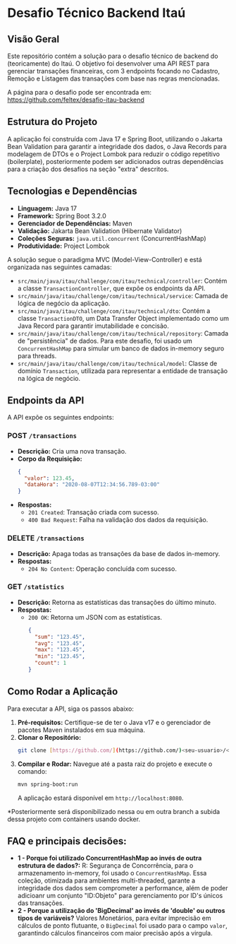 # Desafio Técnico Backend Itaú

## Visão Geral

Este repositório contém a solução para o desafio técnico de backend do (teoricamente) do Itaú. O objetivo foi desenvolver uma API REST para gerenciar transações financeiras, com 3 endpoints focando no Cadastro, Remoção e Listagem das transações com base nas regras mencionadas.

A página para o desafio pode ser encontrada em: https://github.com/feltex/desafio-itau-backend

## Estrutura do Projeto

A aplicação foi construída com Java 17 e Spring Boot, utilizando o Jakarta Bean Validation para garantir a integridade dos dados, o Java Records para modelagem de DTOs e o Project Lombok para reduzir o código repetitivo (boilerplate), posteriormente podem ser adicionados outras dependências para a criação dos desafios na seção "extra" descritos.

## Tecnologias e Dependências

-   **Linguagem:** Java 17
-   **Framework:** Spring Boot 3.2.0
-   **Gerenciador de Dependências:** Maven
-   **Validação:** Jakarta Bean Validation (Hibernate Validator)
-   **Coleções Seguras:** `java.util.concurrent` (ConcurrentHashMap)
-   **Produtividade:** Project Lombok

A solução segue o paradigma MVC (Model-View-Controller) e está organizada nas seguintes camadas:

-   `src/main/java/itau/challenge/com/itau/technical/controller`: Contém a classe `TransactionController`, que expõe os endpoints da API.
-   `src/main/java/itau/challenge/com/itau/technical/service`: Camada de lógica de negócio da aplicação.
-   `src/main/java/itau/challenge/com/itau/technical/dto`: Contém a classe `TransactionDTO`, um Data Transfer Object implementado como um Java Record para garantir imutabilidade e concisão.
-   `src/main/java/itau/challenge/com/itau/technical/repository`: Camada de "persistência" de dados. Para este desafio, foi usado um `ConcurrentHashMap` para simular um banco de dados in-memory seguro para threads.
-   `src/main/java/itau/challenge/com/itau/technical/model`: Classe de domínio `Transaction`, utilizada para representar a entidade de transação na lógica de negócio.

## Endpoints da API

A API expõe os seguintes endpoints:

### POST `/transactions`

-   **Descrição:** Cria uma nova transação.
-   **Corpo da Requisição:**
    ```json
    {
      "valor": 123.45,
      "dataHora": "2020-08-07T12:34:56.789-03:00"
    }
    ```
-   **Respostas:**
    -   `201 Created`: Transação criada com sucesso.
    -   `400 Bad Request`: Falha na validação dos dados da requisição.

### DELETE `/transactions`

-   **Descrição:** Apaga todas as transações da base de dados in-memory.
-   **Respostas:**
    -   `204 No Content`: Operação concluída com sucesso.

### GET `/statistics`

-   **Descrição:** Retorna as estatísticas das transações do último minuto.
-   **Respostas:**
    -   `200 OK`: Retorna um JSON com as estatísticas.
        ```json
        {
          "sum": "123.45",
          "avg": "123.45",
          "max": "123.45",
          "min": "123.45",
          "count": 1
        }
        ```

## Como Rodar a Aplicação

Para executar a API, siga os passos abaixo:

1.  **Pré-requisitos:** Certifique-se de ter o Java v17 e o gerenciador de pacotes Maven instalados em sua máquina.
2.  **Clonar o Repositório:**
    ```bash
    git clone [https://github.com/](https://github.com/)<seu-usuario>/<nome-do-repositorio>.git
    ```
3.  **Compilar e Rodar:**
    Navegue até a pasta raiz do projeto e execute o comando:
    ```bash
    mvn spring-boot:run
    ```
    A aplicação estará disponível em `http://localhost:8080`.

*Posteriormente será disponibilizado nessa ou em outra branch a subida dessa projeto com containers usando docker.

## FAQ e principais decisões:

-   **1 - Porque foi utilizado ConcurrentHashMap ao invés de outra estrutura de dados?:** R: Segurança de Concorrência, para o armazenamento in-memory, foi usado o `ConcurrentHashMap`. Essa coleção, otimizada para ambientes multi-threaded, garante a integridade dos dados sem comprometer a performance, além de poder adicioanr um conjunto "ID:Objeto" para gerenciamento por ID's únicos das transações.
-   **2 - Porque a utilização do 'BigDecimal' ao invés de 'double' ou outros tipos de variáveis?** Valores Monetários, para evitar imprecisão em cálculos de ponto flutuante, o `BigDecimal` foi usado para o campo `valor`, garantindo cálculos financeiros com maior precisão após a virgula.
